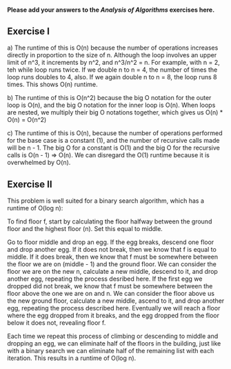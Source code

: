 #### Please add your answers to the **_Analysis of Algorithms_** exercises here.

## Exercise I

a) The runtime of this is O(n) because the number of operations increases directly in proportion to the size of n. Although the loop involves an upper limit of n^3, it increments by n^2, and n^3/n^2 = n. For example, with n = 2, teh while loop runs twice. If we double n to n = 4, the number of times the loop runs doubles to 4, also. If we again double n to n = 8, the loop runs 8 times. This shows O(n) runtime.

b) The runtime of this is O(n^2) because the big O notation for the outer loop is O(n), and the big O notation for the inner loop is O(n). When loops are nested, we multiply their big O notations together, which gives us O(n) \* O(n) = O(n^2)

c) The runtime of this is O(n), because the number of operations performed for the base case is a constant (1), and the number of recursive calls made will be n - 1. The big O for a constant is O(1) and the big O for the recursive calls is O(n - 1) => O(n). We can disregard the O(1) runtime because it is overwhelmed by O(n).

## Exercise II

This problem is well suited for a binary search algorithm, which has a runtime of O(log n):

To find floor f, start by calculating the floor halfway between the ground floor and the highest floor (n). Set this equal to middle.

Go to floor middle and drop an egg. If the egg breaks, descend one floor and drop another egg. If it does not break, then we know that f is equal to middle. If it does break, then we know that f must be somewhere between the floor we are on (middle - 1) and the ground floor. We can consider the floor we are on the new n, calculate a new middle, descend to it, and drop another egg, repeating the process desribed here. If the first egg we dropped did not break, we know that f must be somewhere between the floor above the one we are on and n. We can consider the floor above us the new ground floor, calculate a new middle, ascend to it, and drop another egg, repeating the process described here. Eventually we will reach a floor where the egg dropped from it breaks, and the egg dropped from the floor below it does not, revealing floor f.

Each time we repeat this process of climbing or descending to middle and dropping an egg, we can eliminate half of the floors in the building, just like with a binary search we can eliminate half of the remaining list with each iteration. This results in a runtime of O(log n).
